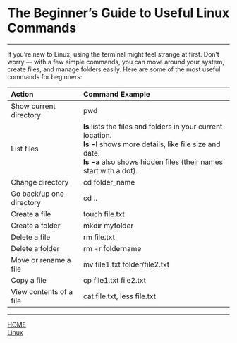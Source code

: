 # The Beginner’s Guide to Useful Linux Commands

---

If you’re new to Linux, using the terminal might feel strange at first. 
Don’t worry — with a few simple commands, you can move around your system, 
create files, and manage folders easily. Here are some of the most useful commands for beginners:





|Action                     |Command Example                |
|:--------------------------|:------------------------------|
|Show current directory     |pwd                            |
|List files                 |**ls** lists the files and folders in your current location.<br>**ls -l** shows more details, like file size and date.<br>**ls -a** also shows hidden files (their names start with a dot).|
|Change directory           |cd folder_name                 |
|Go back/up one directory   |cd ..                          |
|Create a file              |touch file.txt                 |
|Create a folder            |mkdir myfolder                 |
|Delete a file              |rm file.txt                    |
|Delete a folder            |rm -r foldername               |
|Move or rename a file      |mv file1.txt folder/file2.txt  |
|Copy a file                |cp file1.txt file2.txt         |
|View contents of a file    |cat file.txt, less file.txt    |

---



[HOME](./../../../README.md)\
[Linux](./../tutorials.md)